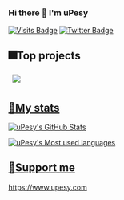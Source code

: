 ### Hi there 👋 I'm uPesy

[![Visits Badge](https://badges.pufler.dev/visits/uPesy/uPesy)]()
[![Twitter Badge](https://img.shields.io/badge/Twitter-Profile-informational?style=flat&logo=twitter&logoColor=white&color=1CA2F1)](https://twitter.com/_uPesy)


## :fireworks:Top projects

<a href="https://github.com/uPesy/easyeda2kicad.py">
  <img align="center" style="margin:0.5rem" src="https://github-readme-stats.vercel.app/api/pin?username=uPesy&repo=easyeda2kicad.py&theme=default_repocard" />

## :rocket:My stats 

![uPesy's GitHub Stats](https://github-readme-stats.vercel.app/api?username=uPesy&show_icons=true&theme=default)

![uPesy's Most used languages](https://github-readme-stats.vercel.app/api/top-langs/?username=uPesy&theme=default&layout=compact&hide=makefile)

## :gift:Support me
<a href="https://www.upesy.com" target="_blank">https://www.upesy.com</a>
